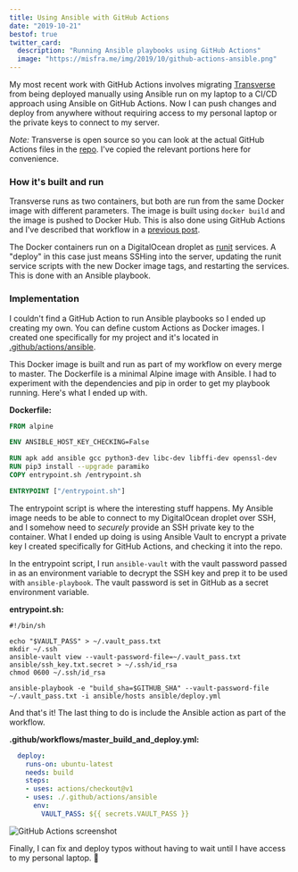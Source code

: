 ```yaml
---
title: Using Ansible with GitHub Actions
date: "2019-10-21"
bestof: true
twitter_card:
  description: "Running Ansible playbooks using GitHub Actions"
  image: "https://misfra.me/img/2019/10/github-actions-ansible.png"
---
```


My most recent work with GitHub Actions involves migrating [Transverse](https://transverseapp.com) from being
deployed manually using Ansible run on my laptop to a CI/CD approach using Ansible on GitHub Actions.
Now I can push changes and deploy from anywhere without requiring access to my personal laptop or the private
keys to connect to my server.

<!--more-->

_Note:_ Transverse is open source so you can look at the actual GitHub Actions files in the [repo](https://github.com/Preetam/transverse).
I've copied the relevant portions here for convenience.

### How it's built and run

Transverse runs as two containers, but both are run from the same Docker image with different parameters. The image
is built using `docker build` and the image is pushed to Docker Hub. This is also done using GitHub Actions and
I've described that workflow in a [previous post](/2019/09/deploying-projects-to-cloud-run-using-github-actions/).

The Docker containers run on a DigitalOcean droplet as [runit](http://smarden.org/runit/) services. A "deploy" in this case just means
SSHing into the server, updating the runit service scripts with the new Docker image tags, and restarting the services. This is
done with an Ansible playbook.

### Implementation

I couldn't find a GitHub Action to run Ansible playbooks so I ended up creating my own. You can define custom Actions as Docker images.
I created one specifically for my project and it's located in
[.github/actions/ansible](https://github.com/Preetam/transverse/tree/428d9ee4947cc359fe91730a908bd08771e48b0b/.github/actions/ansible).

This Docker image is built and run as part of my workflow on every merge to master. The Dockerfile is a minimal Alpine image with
Ansible. I had to experiment with the dependencies and pip in order to get my playbook running. Here's what I ended up with.

**Dockerfile:**

```dockerfile
FROM alpine 

ENV ANSIBLE_HOST_KEY_CHECKING=False

RUN apk add ansible gcc python3-dev libc-dev libffi-dev openssl-dev
RUN pip3 install --upgrade paramiko
COPY entrypoint.sh /entrypoint.sh

ENTRYPOINT ["/entrypoint.sh"]
```

The entrypoint script is where the interesting stuff happens. My Ansible image needs to be able to connect to my
DigitalOcean droplet over SSH, and I somehow need to _securely_ provide an SSH private key to the container. What I
ended up doing is using Ansible Vault to encrypt a private key I created specifically for GitHub Actions, and checking
it into the repo.

In the entrypoint script, I run `ansible-vault` with the vault password passed in as an environment variable to
decrypt the SSH key and prep it to be used with `ansible-playbook`. The vault password is set in GitHub as
a secret environment variable.

**entrypoint.sh:**

```
#!/bin/sh

echo "$VAULT_PASS" > ~/.vault_pass.txt
mkdir ~/.ssh
ansible-vault view --vault-password-file=~/.vault_pass.txt ansible/ssh_key.txt.secret > ~/.ssh/id_rsa
chmod 0600 ~/.ssh/id_rsa

ansible-playbook -e "build_sha=$GITHUB_SHA" --vault-password-file ~/.vault_pass.txt -i ansible/hosts ansible/deploy.yml
```

And that's it! The last thing to do is include the Ansible action as part of the workflow.

**.github/workflows/master_build_and_deploy.yml:**

```yaml
  deploy:
    runs-on: ubuntu-latest
    needs: build
    steps:
    - uses: actions/checkout@v1
    - uses: ./.github/actions/ansible
      env:
        VAULT_PASS: ${{ secrets.VAULT_PASS }}
```

![GitHub Actions screenshot](/img/2019/10/github-actions-ansible.png)

Finally, I can fix and deploy typos without having to wait until I have access to my personal laptop. 🙂
